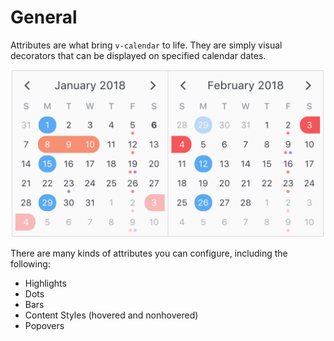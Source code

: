 # General

Attributes are what bring `v-calendar` to life. They are simply visual decorators that can be displayed on specified calendar dates.

<p align='center'>
  <img src='./gitbook/images/readme/welcome-1.png' title='Calendar with attributes' width='500'>
</p>

There are many kinds of attributes you can configure, including the following:

  * Highlights
  * Dots
  * Bars
  * Content Styles (hovered and nonhovered)
  * Popovers

